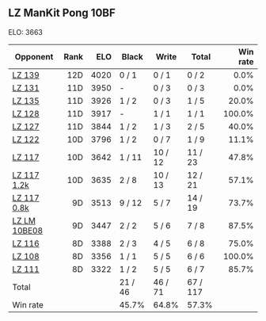 ## LZ ManKit Pong 10BF ##

ELO: 3663

Opponent | Rank | ELO | Black | Write | Total | Win rate
---------|-----:|----:|-------|-------|-------|-------:
[LZ 139](LZ%20139.md) | 12D | 4020 | 0 / 1 | 0 / 1 | 0 / 2 | 0.0%
[LZ 131](LZ%20131.md) | 11D | 3950 | - | 0 / 3 | 0 / 3 | 0.0%
[LZ 135](LZ%20135.md) | 11D | 3926 | 1 / 2 | 0 / 3 | 1 / 5 | 20.0%
[LZ 128](LZ%20128.md) | 11D | 3917 | - | 1 / 1 | 1 / 1 | 100.0%
[LZ 127](LZ%20127.md) | 11D | 3844 | 1 / 2 | 1 / 3 | 2 / 5 | 40.0%
[LZ 122](LZ%20122.md) | 10D | 3796 | 1 / 2 | 0 / 7 | 1 / 9 | 11.1%
[LZ 117](LZ%20117.md) | 10D | 3642 | 1 / 11 | 10 / 12 | 11 / 23 | 47.8%
[LZ 117 1.2k](LZ%20117%201.2k.md) | 10D | 3635 | 2 / 8 | 10 / 13 | 12 / 21 | 57.1%
[LZ 117 0.8k](LZ%20117%200.8k.md) | 9D | 3513 | 9 / 12 | 5 / 7 | 14 / 19 | 73.7%
[LZ LM 10BE08](LZ%20LM%2010BE08.md) | 9D | 3447 | 2 / 2 | 5 / 6 | 7 / 8 | 87.5%
[LZ 116](LZ%20116.md) | 8D | 3388 | 2 / 3 | 4 / 5 | 6 / 8 | 75.0%
[LZ 108](LZ%20108.md) | 8D | 3356 | 1 / 1 | 5 / 5 | 6 / 6 | 100.0%
[LZ 111](LZ%20111.md) | 8D | 3322 | 1 / 2 | 5 / 5 | 6 / 7 | 85.7%
Total | | | 21 / 46 | 46 / 71 | 67 / 117 | 
Win rate| | | 45.7% | 64.8% | 57.3% | 
